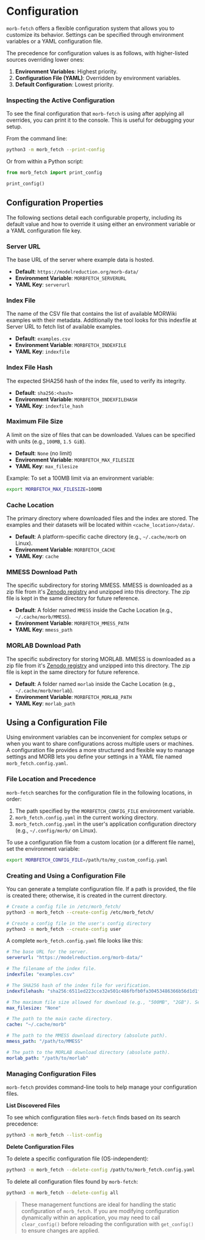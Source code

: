 # Configuration

`morb-fetch` offers a flexible configuration system that allows you to customize its behavior. Settings can be specified through environment variables or a YAML configuration file.

The precedence for configuration values is as follows, with higher-listed sources overriding lower ones:

1.  **Environment Variables**: Highest priority.
2.  **Configuration File (YAML)**: Overridden by environment variables.
3.  **Default Configuration**: Lowest priority.

### Inspecting the Active Configuration

To see the final configuration that `morb-fetch` is using after applying all overrides, you can print it to the console. This is useful for debugging your setup.

From the command line:
```bash
python3 -m morb_fetch --print-config
```

Or from within a Python script:
```python
from morb_fetch import print_config

print_config()
```

## Configuration Properties

The following sections detail each configurable property, including its default value and how to override it using either an environment variable or a YAML configuration file key.

### Server URL

The base URL of the server where example data is hosted.

- **Default**: `https://modelreduction.org/morb-data/`
- **Environment Variable**: `MORBFETCH_SERVERURL`
- **YAML Key**: `serverurl`

### Index File

The name of the CSV file that contains the list of available MORWiki examples with their metadata.
Additionally the tool looks for this indexfile at Server URL to fetch list of available examples.

- **Default**: `examples.csv`
- **Environment Variable**: `MORBFETCH_INDEXFILE`
- **YAML Key**: `indexfile`

### Index File Hash

The expected SHA256 hash of the index file, used to verify its integrity.

- **Default**: `sha256:<hash>`
- **Environment Variable**: `MORBFETCH_INDEXFILEHASH`
- **YAML Key**: `indexfile_hash`

### Maximum File Size

A limit on the size of files that can be downloaded. Values can be specified with units (e.g., `100MB`, `1.5 GiB`).

- **Default**: `None` (no limit)
- **Environment Variable**: `MORBFETCH_MAX_FILESIZE`
- **YAML Key**: `max_filesize`

Example: To set a 100MB limit via an environment variable:
```bash
export MORBFETCH_MAX_FILESIZE=100MB
```

### Cache Location

The primary directory where downloaded files and the index are stored.
The examples and their datasets will be located within `<cache_location>/data/`.

- **Default**: A platform-specific cache directory (e.g., `~/.cache/morb` on Linux).
- **Environment Variable**: `MORBFETCH_CACHE`
- **YAML Key**: `cache`

### MMESS Download Path

The specific subdirectory for storing MMESS.
MMESS is downloaded as a zip file from it's [Zenodo registry](https://zenodo.org/records/14929081) and unzipped into this directory.
The zip file is kept in the same directory for future reference.

- **Default**: A folder named `MMESS` inside the Cache Location (e.g., `~/.cache/morb/MMESS`).
- **Environment Variable**: `MORBFETCH_MMESS_PATH`
- **YAML Key**: `mmess_path`

### MORLAB Download Path

The specific subdirectory for storing MORLAB.
MMESS is downloaded as a zip file from it's [Zenodo registry](https://zenodo.org/records/7072831) and unzipped into this directory.
The zip file is kept in the same directory for future reference.

- **Default**: A folder named `morlab` inside the Cache Location (e.g., `~/.cache/morb/morlab`).
- **Environment Variable**: `MORBFETCH_MORLAB_PATH`
- **YAML Key**: `morlab_path`

## Using a Configuration File

Using environment variables can be inconvenient for complex setups or when you want to share configurations across multiple users or machines.
A configuration file provides a more structured and flexible way to manage settings and MORB lets you define your settings in a YAML file named `morb_fetch.config.yaml`.

### File Location and Precedence

`morb-fetch` searches for the configuration file in the following locations, in order:

1.  The path specified by the `MORBFETCH_CONFIG_FILE` environment variable.
2.  `morb_fetch.config.yaml` in the current working directory.
3.  `morb_fetch.config.yaml` in the user's application configuration directory (e.g., `~/.config/morb/` on Linux).

To use a configuration file from a custom location (or a different file name), set the environment variable:
```bash
export MORBFETCH_CONFIG_FILE=/path/to/my_custom_config.yaml
```

### Creating and Using a Configuration File

You can generate a template configuration file. If a path is provided, the file is created there; otherwise, it is created in the current directory.

```bash
# Create a config file in /etc/morb_fetch/
python3 -m morb_fetch --create-config /etc/morb_fetch/

# Create a config file in the user's config directory
python3 -m morb_fetch --create-config user
```

A complete `morb_fetch.config.yaml` file looks like this:

```yaml
# The base URL for the server.
serverurl: "https://modelreduction.org/morb-data/"

# The filename of the index file.
indexfile: "examples.csv"

# The SHA256 hash of the index file for verification.
indexfilehash: "sha256:6511ed223cce32e501c486fbfb0fa30453486366b56d1d1f1b8367f09272c9bb"

# The maximum file size allowed for download (e.g., "500MB", "2GB"). Set to "None" for no limit.
max_filesize: "None"

# The path to the main cache directory.
cache: "~/.cache/morb"

# The path to the MMESS download directory (absolute path).
mmess_path: "/path/to/MMESS"

# The path to the MORLAB download directory (absolute path).
morlab_path: "/path/to/morlab"
```

### Managing Configuration Files

`morb-fetch` provides command-line tools to help manage your configuration files.

**List Discovered Files**

To see which configuration files `morb-fetch` finds based on its search precedence:
```bash
python3 -m morb_fetch --list-config
```

**Delete Configuration Files**

To delete a specific configuration file (OS-independent):
```bash
python3 -m morb_fetch --delete-config /path/to/morb_fetch.config.yaml
```

To delete all configuration files found by `morb-fetch`:
```bash
python3 -m morb_fetch --delete-config all
```

> These management functions are ideal for handling the static configuration of `morb_fetch`.
> If you are modifying configuration dynamically within an application, you may need to call `clear_config()` before reloading the configuration with `get_config()` to ensure changes are applied.
